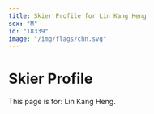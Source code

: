 ```yaml
---
title: Skier Profile for Lin Kang Heng
sex: "M"
id: "18339"
image: "/img/flags/chn.svg" 
---
```


# Skier Profile

This page is for: Lin Kang Heng.
    